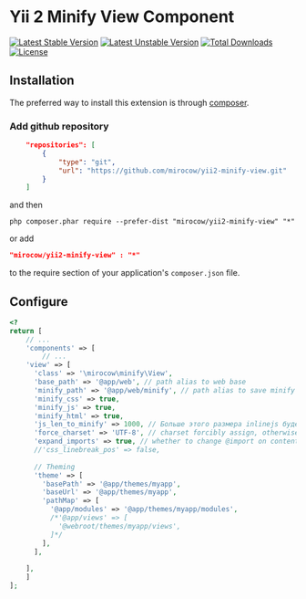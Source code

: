 Yii 2 Minify View Component
===========================

[![Latest Stable Version](https://poser.pugx.org/mirocow/yii2-minify-view/v/stable)](https://packagist.org/packages/mirocow/yii2-minify-view) [![Latest Unstable Version](https://poser.pugx.org/mirocow/yii2-minify-view/v/unstable)](https://packagist.org/packages/mirocow/yii2-minify-view) [![Total Downloads](https://poser.pugx.org/mirocow/yii2-minify-view/downloads)](https://packagist.org/packages/mirocow/yii2-minify-view) [![License](https://poser.pugx.org/mirocow/yii2-minify-view/license)](https://packagist.org/packages/mirocow/yii2-minify-view)

Installation
------------
The preferred way to install this extension is through [composer](http://getcomposer.org/download/).

### Add github repository


```json
    "repositories": [
        {
            "type": "git",
            "url": "https://github.com/mirocow/yii2-minify-view.git"
        }
    ]
```

and then

```
php composer.phar require --prefer-dist "mirocow/yii2-minify-view" "*"
```

or add

```json
"mirocow/yii2-minify-view" : "*"
```

to the require section of your application's `composer.json` file.

Configure
-----
```php
<?
return [
	// ...
	'components' => [
		// ...
    'view' => [
      'class' => '\mirocow\minify\View',
      'base_path' => '@app/web', // path alias to web base
      'minify_path' => '@app/web/minify', // path alias to save minify result
      'minify_css' => true,
      'minify_js' => true,
      'minify_html' => true,
      'js_len_to_minify' => 1000, // Больше этого размера inlinejs будет сжиматься и упаковываться в файл
      'force_charset' => 'UTF-8', // charset forcibly assign, otherwise will use all of the files found charset
      'expand_imports' => true, // whether to change @import on content
      //'css_linebreak_pos' => false,
      
      // Theming
      'theme' => [
        'basePath' => '@app/themes/myapp',
        'baseUrl' => '@app/themes/myapp',
        'pathMap' => [ 
          '@app/modules' => '@app/themes/myapp/modules',
          /*'@app/views' => [ 
            '@webroot/themes/myapp/views',
          ]*/
        ],
      ],          
      
    ],
	]
];
```
